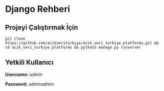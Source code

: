 # Django Rehberi

## Projeyi Çalıştırmak İçin

```Terminal
git clone https://github.com/acikveriturkiye/acik_veri_turkiye_platformu.git && cd acik_veri_turkiye_platformu && python3 manage.py runserver
```



## Yetkili Kullanıcı

**Username:** admin

**Password:** adminadmin
